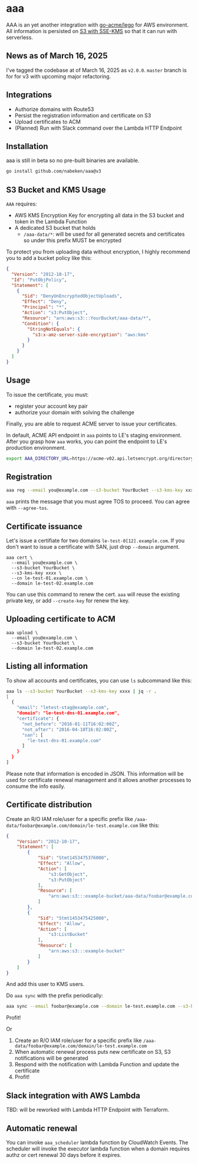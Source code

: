 # aaa

AAA is an yet another integration with [go-acme/lego](https://github.com/go-acme/lego) for AWS environment. All information is persisted on [S3 with SSE-KMS](http://docs.aws.amazon.com/AmazonS3/latest/dev/UsingKMSEncryption.html) so that it can run with serverless.

## News as of March 16, 2025

I've tagged the codebase at of March 16, 2025 as `v2.0.0`. `master` branch is for for v3 with upcoming major refactoring.

## Integrations

- Authorize domains with Route53
- Persist the registration information and certificate on S3
- Upload certificates to ACM
- (Planned) Run with Slack command over the Lambda HTTP Endpoint

## Installation

aaa is still in beta so no pre-built binaries are available.

```sh
go install github.com/nabeken/aaa@v3
```

## S3 Bucket and KMS Usage

`AAA` requires:

- AWS KMS Encryption Key for encrypting all data in the S3 bucket and token in the Lambda Function
- A dedicated S3 bucket that holds
  - `/aaa-data/*`: will be used for all generated secrets and certificates so under this prefix MUST be encrypted

To protect you from uploading data without encryption, I highly recommend you to add a bucket policy like this:

```json
{
  "Version": "2012-10-17",
  "Id": "PutObjPolicy",
  "Statement": [
    {
      "Sid": "DenyUnEncryptedObjectUploads",
      "Effect": "Deny",
      "Principal": "*",
      "Action": "s3:PutObject",
      "Resource": "arn:aws:s3:::YourBucket/aaa-data/*",
      "Condition": {
        "StringNotEquals": {
          "s3:x-amz-server-side-encryption": "aws:kms"
        }
      }
    }
  ]
}
```

## Usage

To issue the certificate, you must:

- register your account key pair
- authorize your domain with solving the challenge

Finally, you are able to request ACME server to issue your certificates.

In default, ACME API endpoint in `aaa` points to LE's staging environment.
After you grasp how `aaa` works, you can point the endpoint to LE's production environment.

```sh
export AAA_DIRECTORY_URL=https://acme-v02.api.letsencrypt.org/directory
```

## Registration

```sh
aaa reg --email you@example.com --s3-bucket YourBucket --s3-kms-key xxxx
```

`aaa` prints the message that you must agree TOS to proceed. You can agree with `--agree-tos`.

## Certificate issuance

Let's issue a certifiate for two domains `le-test-0[12].example.com`. If you don't want to issue a certificate with SAN, just drop `--domain` argument.

```
aaa cert \
  --email you@example.com \
  --s3-bucket YourBucket \
  --s3-kms-key xxxx \
  --cn le-test-01.example.com \
  --domain le-test-02.example.com
```

You can use this command to renew the cert. `aaa` will reuse the existing private key, or add `--create-key` for renew the key.

## Uploading certificate to ACM

```
aaa upload \
  --email you@example.com \
  --s3-bucket YourBucket \
  --domain le-test-02.example.com
```

## Listing all information

To show all accounts and certificates, you can use `ls` subcommand like this:

```sh
aaa ls --s3-bucket YourBucket --s3-kms-key xxxx | jq -r .
[
  {
    "email": "letest-stag@example.com",
    "domain": "le-test-dns-01.example.com",
    "certificate": {
      "not_before": "2016-01-11T16:02:00Z",
      "not_after": "2016-04-10T16:02:00Z",
      "san": [
        "le-test-dns-01.example.com"
      ]
    }
  }
]
```

Please note that information is encoded in JSON. This information will be used for certificate renewal management and it allows another processes to consume the info easily.

## Certificate distribution

Create an R/O IAM role/user for a specific prefix like `/aaa-data/foobar@example.com/domain/le-test.example.com` like this:

```json
{
    "Version": "2012-10-17",
    "Statement": [
        {
            "Sid": "Stmt1453475376000",
            "Effect": "Allow",
            "Action": [
                "s3:GetObject",
                "s3:PutObject"
            ],
            "Resource": [
                "arn:aws:s3:::example-bucket/aaa-data/foobar@example.com/domain/le-test.example.com/*"
            ]
        },
        {
            "Sid": "Stmt1453475425000",
            "Effect": "Allow",
            "Action": [
                "s3:ListBucket"
            ],
            "Resource": [
                "arn:aws:s3:::example-bucket"
            ]
        }
    ]
}
```

And add this user to KMS users.

Do `aaa sync` with the prefix periodically:

```sh
aaa sync --email foobar@example.com --domain le-test.example.com --s3-bucket example-bucket
```

Profit!

Or

1. Create an R/O IAM role/user for a specific prefix like `/aaa-data/foobar@example.com/domain/le-test.example.com`
2. When automatic renewal process puts new certificate on S3, S3 notifications will be generated
3. Respond with the notification with Lambda Function and update the certificate
4. Profit!

## Slack integration with AWS Lambda

TBD: will be reworked with Lambda HTTP Endpoint with Terraform.

## Automatic renewal

You can invoke `aaa_scheduler` lambda function by CloudWatch Events. The scheduler will invoke the executor lambda function when a domain requires authz or cert renewal 30 days before it expires.
